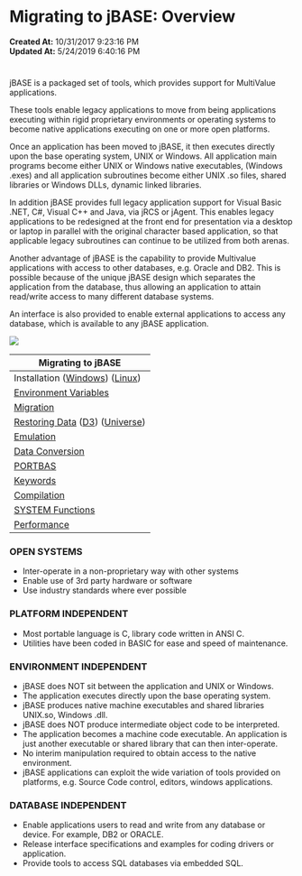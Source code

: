 # Migrating to jBASE: Overview

**Created At:** 10/31/2017 9:23:16 PM  
**Updated At:** 5/24/2019 6:40:16 PM  


# 


jBASE is a packaged set of tools, which provides support for MultiValue applications.

These tools enable legacy applications to move from being applications executing within rigid proprietary environments or operating systems to become native applications executing on one or more open platforms.

Once an application has been moved to jBASE, it then executes directly upon the base operating system, UNIX or Windows. All application main programs become either UNIX or Windows native executables, (Windows .exes) and all application subroutines become either UNIX .so files, shared libraries or Windows DLLs, dynamic linked libraries.

In addition jBASE provides full legacy application support for Visual Basic .NET, C#, Visual C++ and Java, via jRCS or jAgent. This enables legacy applications to be redesigned at the front end for presentation via a desktop or laptop in parallel with the original character based application, so that applicable legacy subroutines can continue to be utilized from both arenas.

Another advantage of jBASE is the capability to provide Multivalue applications with access to other databases, e.g. Oracle and DB2. This is possible because of the unique jBASE design which separates the application from the database, thus allowing an application to attain read/write access to many different database systems.

An interface is also provided to enable external applications to access any database, which is available to any jBASE application.

![](https://static.helpjuice.com/helpjuice_production/uploads/upload/image/3397/143264/jbaddiagram.jpg)


| **Migrating to jBASE**<br> |
| --- |
| Installation ([Windows](323805-windows-jbase-installation)) ([Linux](jbase-linux-installation-guide))<br> | Installing jBASE<br> |
| [Environment Variables](introduction-to-environment-variables)<br> | Setting environment variables<br> |
| [Migration](migration-checklist)<br> | Migration steps (Includes Video Tutorial)<br> |
| [Restoring Data](restoring-data) ([D3](migrating-to-jbase-d3-system)) ([Universe](migrating-to-jbase-universe))<br> | Restoring legacy data into a jBASE environment<br> |
| [Emulation](emulation)<br> | Emulation settings<br> |
| [Data Conversion](368880-creating-migrating-accounts-and-converting-programs) | Converting legacy directories, files, programs, procs and MD items |
| [PORTBAS](portbas)<br> | Migrating BASIC source code<br> |
| [Keywords](keywords)<br> | Compiler reserved words<br> |
| [Compilation](compiling)<br> | Compiling BASIC programs and subroutines<br> |
| [SYSTEM Functions](282982-system-functions)<br> | The jBASE SYSTEM function<br> |
| [Performance](performance)<br> | Monitoring the performance of jBASE applications<br> |




### OPEN SYSTEMS

- Inter-operate in a non-proprietary way with other systems
- Enable use of 3rd party hardware or software
- Use industry standards where ever possible




### PLATFORM INDEPENDENT

- Most portable language is C, library code written in ANSI C.
- Utilities have been coded in BASIC for ease and speed of maintenance.




### ENVIRONMENT INDEPENDENT

- jBASE does NOT sit between the application and UNIX or Windows.
- The application executes directly upon the base operating system.
- jBASE produces native machine executables and shared libraries UNIX.so, Windows .dll.
- jBASE does NOT produce intermediate object code to be interpreted.
- The application becomes a machine code executable. An application is just another executable or shared library that can then inter-operate.
- No interim manipulation required to obtain access to the native environment.
- jBASE applications can exploit the wide variation of tools provided on platforms, e.g. Source Code control, editors, windows applications.




### DATABASE INDEPENDENT

- Enable applications users to read and write from any database or device. For example, DB2 or ORACLE.
- Release interface specifications and examples for coding drivers or application.
- Provide tools to access SQL databases via embedded SQL.


